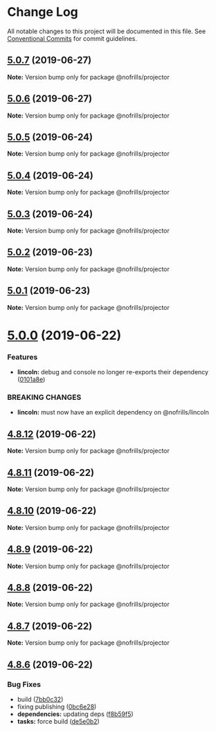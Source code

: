 # Change Log

All notable changes to this project will be documented in this file.
See [Conventional Commits](https://conventionalcommits.org) for commit guidelines.

## [5.0.7](https://github.com/nativecode-dev/nofrills/compare/@nofrills/projector@5.0.4...@nofrills/projector@5.0.7) (2019-06-27)

**Note:** Version bump only for package @nofrills/projector





## [5.0.6](https://github.com/nativecode-dev/nofrills/compare/@nofrills/projector@5.0.5...@nofrills/projector@5.0.6) (2019-06-27)

**Note:** Version bump only for package @nofrills/projector





## [5.0.5](https://github.com/nativecode-dev/nofrills/compare/@nofrills/projector@5.0.4...@nofrills/projector@5.0.5) (2019-06-24)

**Note:** Version bump only for package @nofrills/projector





## [5.0.4](https://github.com/nativecode-dev/nofrills/compare/@nofrills/projector@5.0.1...@nofrills/projector@5.0.4) (2019-06-24)

**Note:** Version bump only for package @nofrills/projector





## [5.0.3](https://github.com/nativecode-dev/nofrills/compare/@nofrills/projector@5.0.2...@nofrills/projector@5.0.3) (2019-06-24)

**Note:** Version bump only for package @nofrills/projector





## [5.0.2](https://github.com/nativecode-dev/nofrills/compare/@nofrills/projector@5.0.1...@nofrills/projector@5.0.2) (2019-06-23)

**Note:** Version bump only for package @nofrills/projector





## [5.0.1](https://github.com/nativecode-dev/nofrills/compare/@nofrills/projector@4.8.10...@nofrills/projector@5.0.1) (2019-06-23)

**Note:** Version bump only for package @nofrills/projector





# [5.0.0](https://github.com/nativecode-dev/nofrills/compare/@nofrills/projector@4.8.12...@nofrills/projector@5.0.0) (2019-06-22)


### Features

* **lincoln:** debug and console no longer re-exports their dependency ([0101a8e](https://github.com/nativecode-dev/nofrills/commit/0101a8e))


### BREAKING CHANGES

* **lincoln:** must now have an explicit dependency on @nofrills/lincoln





## [4.8.12](https://github.com/nativecode-dev/nofrills/compare/@nofrills/projector@4.8.11...@nofrills/projector@4.8.12) (2019-06-22)

**Note:** Version bump only for package @nofrills/projector





## [4.8.11](https://github.com/nativecode-dev/nofrills/compare/@nofrills/projector@4.8.10...@nofrills/projector@4.8.11) (2019-06-22)

**Note:** Version bump only for package @nofrills/projector





## [4.8.10](https://github.com/nativecode-dev/nofrills/compare/@nofrills/projector@4.8.7...@nofrills/projector@4.8.10) (2019-06-22)

**Note:** Version bump only for package @nofrills/projector





## [4.8.9](https://github.com/nativecode-dev/nofrills/compare/@nofrills/projector@4.8.8...@nofrills/projector@4.8.9) (2019-06-22)

**Note:** Version bump only for package @nofrills/projector





## [4.8.8](https://github.com/nativecode-dev/nofrills/compare/@nofrills/projector@4.8.7...@nofrills/projector@4.8.8) (2019-06-22)

**Note:** Version bump only for package @nofrills/projector





## [4.8.7](https://github.com/nativecode-dev/nofrills/compare/@nofrills/projector@4.8.6...@nofrills/projector@4.8.7) (2019-06-22)

**Note:** Version bump only for package @nofrills/projector





## [4.8.6](https://github.com/nativecode-dev/nofrills/compare/@nofrills/projector@4.8.5...@nofrills/projector@4.8.6) (2019-06-22)


### Bug Fixes

* build ([7bb0c32](https://github.com/nativecode-dev/nofrills/commit/7bb0c32))
* fixing publishing ([0bc6e28](https://github.com/nativecode-dev/nofrills/commit/0bc6e28))
* **dependencies:** updating deps ([f8b59f5](https://github.com/nativecode-dev/nofrills/commit/f8b59f5))
* **tasks:** force build ([de5e0b2](https://github.com/nativecode-dev/nofrills/commit/de5e0b2))
